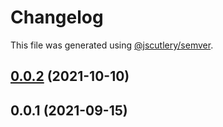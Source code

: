 # Changelog

This file was generated using [@jscutlery/semver](https://github.com/jscutlery/semver).

## [0.0.2](https://github.com/platyplus/platydev/compare/infrastructure@0.0.1...infrastructure@0.0.2) (2021-10-10)



## 0.0.1 (2021-09-15)
